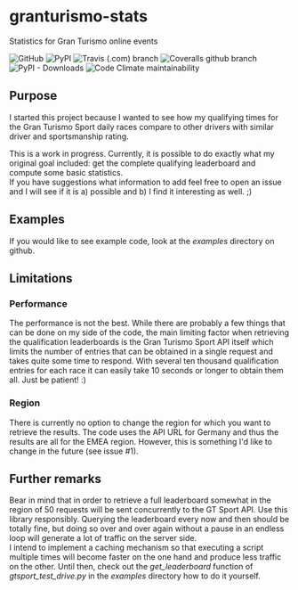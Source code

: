 # granturismo-stats
Statistics for Gran Turismo online events

![GitHub](https://img.shields.io/github/license/dudenr33/granturismo-stats) 
![PyPI](https://img.shields.io/pypi/v/granturismo-stats)
![Travis (.com) branch](https://img.shields.io/travis/com/dudenr33/granturismo-stats/main)
![Coveralls github branch](https://img.shields.io/coveralls/github/DudeNr33/granturismo-stats/main)
![PyPI - Downloads](https://img.shields.io/pypi/dm/granturismo-stats)
![Code Climate maintainability](https://img.shields.io/codeclimate/maintainability/DudeNr33/granturismo-stats)

## Purpose
I started this project because I wanted to see how my qualifying times for the 
Gran Turismo Sport daily races compare to other drivers with similar driver and sportsmanship rating.

This is a work in progress. Currently, it is possible to do exactly what my original
goal included: get the complete qualifying leaderboard and compute some basic statistics.  
If you have suggestions what information to add feel free to open an issue and I will
see if it is a) possible and b) I find it interesting as well. ;) 

## Examples
If you would like to see example code, look at the *examples* directory on github.

## Limitations

### Performance
The performance is not the best. While there are probably a few things that can be done
on my side of the code, the main limiting factor when retrieving the qualification 
leaderboards is the Gran Turismo Sport API itself which limits the number of entries that 
can be obtained in a single request and takes quite some time to respond.
With several ten thousand qualification entries for each race it can easily take 10 seconds or 
longer to obtain them all. Just be patient! :) 

### Region
There is currently no option to change the region for which you want to retrieve the results.
The code uses the API URL for Germany and thus the results are all for the EMEA region.
However, this is something I'd like to change in the future (see issue #1).

## Further remarks
Bear in mind that in order to retrieve a full leaderboard somewhat in the region of
50 requests will be sent concurrently to the GT Sport API. 
Use this library responsibly. Querying the leaderboard every now and then should be
totally fine, but doing so over and over again without a pause in an endless loop will 
generate a lot of traffic on the server side.  
I intend to implement a caching mechanism so that executing a script multiple times will 
become faster on the one hand and produce less traffic on the other.
Until then, check out the *get_leaderboard* function of *gtsport_test_drive.py* in the
*examples* directory how to do it yourself.
